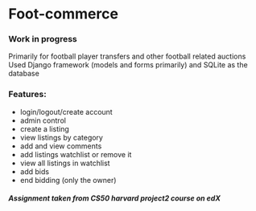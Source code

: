 # Foot-commerce
### Work in progress

Primarily for football player transfers and other football related auctions
Used Django framework (models and forms primarily) and SQLite as the database

### Features:
- login/logout/create account
- admin control
- create a listing
- view listings by category
- add and view comments
- add listings watchlist or remove it
- view all listings in watchlist
- add bids
- end bidding (only the owner)

##### Assignment taken from CS50 harvard project2 course on edX
